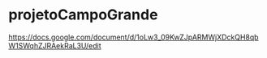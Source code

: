 # projetoCampoGrande

https://docs.google.com/document/d/1oLw3_09KwZJpARMWjXDckQH8qbW1SWqhZJRAekRaL3U/edit
